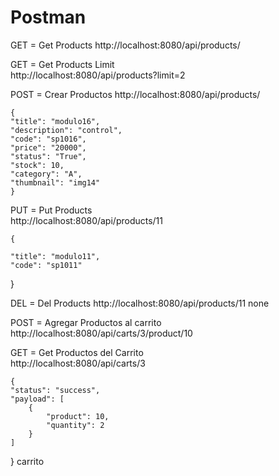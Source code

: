 # Postman
GET = Get Products
    http://localhost:8080/api/products/


GET = Get Products Limit    
    http://localhost:8080/api/products?limit=2


POST = Crear Productos
    http://localhost:8080/api/products/

    {
    "title": "modulo16",
    "description": "control",
    "code": "sp1016",
    "price": "20000",
    "status": "True",
    "stock": 10,
    "category": "A",
    "thumbnail": "img14" 
    }

PUT = Put Products    
    http://localhost:8080/api/products/11

    {
    
    "title": "modulo11",
    "code": "sp1011"
}

DEL = Del Products
    http://localhost:8080/api/products/11
    none

POST = Agregar Productos al carrito
    http://localhost:8080/api/carts/3/product/10

GET = Get Productos del Carrito    
    http://localhost:8080/api/carts/3

    {
    "status": "success",
    "payload": [
        {
            "product": 10,
            "quantity": 2
        }
    ]
}
carrito